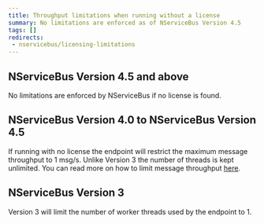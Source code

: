 ```yaml
---
title: Throughput limitations when running without a license
summary: No limitations are enforced as of NServiceBus Version 4.5
tags: []
redirects:
 - nservicebus/licensing-limitations
---
```



## NServiceBus Version 4.5 and above

No limitations are enforced by NServiceBus if no license is found.


## NServiceBus Version 4.0 to NServiceBus Version 4.5

If running with no license the endpoint will restrict the maximum message throughput to 1 msg/s. Unlike Version 3 the number of threads is kept unlimited. You can read more on how to limit message throughput [here](/nservicebus/operations/tuning.md).


## NServiceBus Version 3

Version 3 will limit the number of worker threads used by the endpoint to 1.
